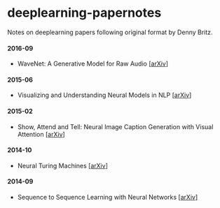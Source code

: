 # deeplearning-papernotes
Notes on deeplearning papers following original format by Denny Britz.

#### 2016-09

- WaveNet: A Generative Model for Raw Audio [[arXiv](http://arxiv.org/abs/1609.03499)]

#### 2015-06

- Visualizing and Understanding Neural Models in NLP [[arXiv](http://arxiv.org/abs/1506.01066)]

#### 2015-02

- Show, Attend and Tell: Neural Image Caption Generation with Visual Attention [[arXiv](http://arxiv.org/abs/1502.03044)]

#### 2014-10

- Neural Turing Machines [[arXiv](http://arxiv.org/abs/1410.5401)]

#### 2014-09

- Sequence to Sequence Learning with Neural Networks [[arXiv](http://arxiv.org/abs/1409.3215)]
